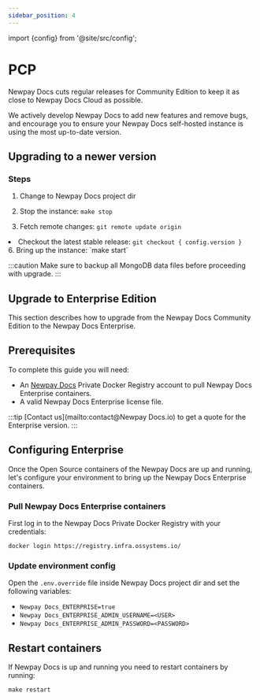 ```yaml
---
sidebar_position: 4
---
```


import {config} from '@site/src/config';

# PCP

Newpay Docs cuts regular releases for Community Edition to keep it
as close to Newpay Docs Cloud as possible.

We actively develop Newpay Docs to add new features and remove bugs, and encourage you to ensure your Newpay Docs self-hosted instance is using the most up-to-date version.

## Upgrading to a newer version

### Steps

1. Change to Newpay Docs project dir

2. Stop the instance: `make stop`

3. Fetch remote changes: `git remote update origin`
<li>Checkout the latest stable release: <code>git checkout { config.version }</code></li>
6. Bring up the instance: `make start`

:::caution
Make sure to backup all MongoDB data files before proceeding with upgrade.
:::

## Upgrade to Enterprise Edition

This section describes how to upgrade from the Newpay Docs Community Edition to the Newpay Docs Enterprise.

## Prerequisites

To complete this guide you will need:

* An [Newpay Docs](https://ossystems.com.br) Private Docker Registry account
to pull Newpay Docs Enterprise containers.
* A valid Newpay Docs Enterprise license file.

:::tip
[Contact us](mailto:contact@Newpay Docs.io) to get a quote for the Enterprise version.
:::

## Configuring Enterprise

Once the Open Source containers of the Newpay Docs are up and running, let's configure your environment
to bring up the Newpay Docs Enterprise containers.

### Pull Newpay Docs Enterprise containers

First log in to the Newpay Docs Private Docker Registry with your credentials:

```
docker login https://registry.infra.ossystems.io/
```

### Update environment config

Open the `.env.override` file inside Newpay Docs project dir and set the following variables:
 
* `Newpay Docs_ENTERPRISE=true`
* `Newpay Docs_ENTERPRISE_ADMIN_USERNAME=<USER>`
* `Newpay Docs_ENTERPRISE_ADMIN_PASSWORD=<PASSWORD>`

## Restart containers

If Newpay Docs is up and running you need to restart containers by running:

```
make restart
```

